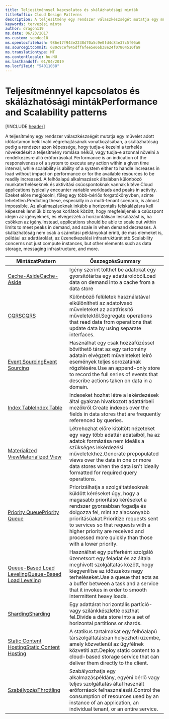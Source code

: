 ```yaml
---
title: Teljesítménnyel kapcsolatos és skálázhatósági minták
titleSuffix: Cloud Design Patterns
description: A teljesítmény egy rendszer válaszkészségét mutatja egy művelet adott időtartamon belül való végrehajtásának vonatkozásában, a skálázhatóság pedig a rendszer azon képessége, hogy tudja-e kezelni a terhelés növekedését a teljesítmény romlása nélkül, vagy tudja-e azonnal növelni a rendelkezésre álló erőforrásokat. A felhőalapú alkalmazások általában különböző munkaterheléseknek és aktivitási csúcspontoknak vannak kitéve. Ezeket előre megjósolni, főleg egy több-bérlős forgatókönyvben, szinte lehetetlen. Az alkalmazásoknak inkább a horizontális felskálázásra kell képesnek lenniük bizonyos korlátok között, hogy megfeleljenek a csúcspont idején az igényeknek, és elvégezzék a horizontálisan leskálázást is, ha csökken az igény. A skálázhatóság nem csak a számítási példányokat érinti, de más elemeket is, például az adattárolást, az üzenetkezelési infrastruktúrát stb.
keywords: tervezési minta
author: dragon119
ms.date: 06/23/2017
ms.custom: seodec18
ms.openlocfilehash: 986e17f943e2238d70a5c9e0fd4c84e37c5f06a6
ms.sourcegitcommit: 680c9cef945dff6fee5e66b38e24f07804510fa9
ms.translationtype: MT
ms.contentlocale: hu-HU
ms.lasthandoff: 01/04/2019
ms.locfileid: "54011038"
---
```

# <a name="performance-and-scalability-patterns"></a><span data-ttu-id="b723a-108">Teljesítménnyel kapcsolatos és skálázhatósági minták</span><span class="sxs-lookup"><span data-stu-id="b723a-108">Performance and Scalability patterns</span></span>

[!INCLUDE [header](../../_includes/header.md)]

<span data-ttu-id="b723a-109">A teljesítmény egy rendszer válaszkészségét mutatja egy művelet adott időtartamon belül való végrehajtásának vonatkozásában, a skálázhatóság pedig a rendszer azon képessége, hogy tudja-e kezelni a terhelés növekedését a teljesítmény romlása nélkül, vagy tudja-e azonnal növelni a rendelkezésre álló erőforrásokat.</span><span class="sxs-lookup"><span data-stu-id="b723a-109">Performance is an indication of the responsiveness of a system to execute any action within a given time interval, while scalability is ability of a system either to handle increases in load without impact on performance or for the available resources to be readily increased.</span></span> <span data-ttu-id="b723a-110">A felhőalapú alkalmazások általában különböző munkaterheléseknek és aktivitási csúcspontoknak vannak kitéve.</span><span class="sxs-lookup"><span data-stu-id="b723a-110">Cloud applications typically encounter variable workloads and peaks in activity.</span></span> <span data-ttu-id="b723a-111">Ezeket előre megjósolni, főleg egy több-bérlős forgatókönyvben, szinte lehetetlen.</span><span class="sxs-lookup"><span data-stu-id="b723a-111">Predicting these, especially in a multi-tenant scenario, is almost impossible.</span></span> <span data-ttu-id="b723a-112">Az alkalmazásoknak inkább a horizontális felskálázásra kell képesnek lenniük bizonyos korlátok között, hogy megfeleljenek a csúcspont idején az igényeknek, és elvégezzék a horizontálisan leskálázást is, ha csökken az igény.</span><span class="sxs-lookup"><span data-stu-id="b723a-112">Instead, applications should be able to scale out within limits to meet peaks in demand, and scale in when demand decreases.</span></span> <span data-ttu-id="b723a-113">A skálázhatóság nem csak a számítási példányokat érinti, de más elemeket is, például az adattárolást, az üzenetkezelési infrastruktúrát stb.</span><span class="sxs-lookup"><span data-stu-id="b723a-113">Scalability concerns not just compute instances, but other elements such as data storage, messaging infrastructure, and more.</span></span>

|                           <span data-ttu-id="b723a-114">Mintázat</span><span class="sxs-lookup"><span data-stu-id="b723a-114">Pattern</span></span>                            |                                                                        <span data-ttu-id="b723a-115">Összegzés</span><span class="sxs-lookup"><span data-stu-id="b723a-115">Summary</span></span>                                                                         |
|--------------------------------------------------------------|--------------------------------------------------------------------------------------------------------------------------------------------------------|
|               [<span data-ttu-id="b723a-116">Cache-Aside</span><span class="sxs-lookup"><span data-stu-id="b723a-116">Cache-Aside</span></span>](../cache-aside.md)               |                                                   <span data-ttu-id="b723a-117">Igény szerint tölthet be adatokat egy gyorsítótárba egy adattárolóból</span><span class="sxs-lookup"><span data-stu-id="b723a-117">Load data on demand into a cache from a data store</span></span>                                                   |
|                      [<span data-ttu-id="b723a-118">CQRS</span><span class="sxs-lookup"><span data-stu-id="b723a-118">CQRS</span></span>](../cqrs.md)                      |                           <span data-ttu-id="b723a-119">Különböző felületek használatával elkülönítheti az adatolvasó műveleteket az adatfrissítő műveletektől.</span><span class="sxs-lookup"><span data-stu-id="b723a-119">Segregate operations that read data from operations that update data by using separate interfaces.</span></span>                           |
|            [<span data-ttu-id="b723a-120">Event Sourcing</span><span class="sxs-lookup"><span data-stu-id="b723a-120">Event Sourcing</span></span>](../event-sourcing.md)            |                     <span data-ttu-id="b723a-121">Használhat egy csak hozzáfűzéssel bővíthető tárat az egy tartomány adatain elvégzett műveleteket leíró események teljes sorozatának rögzítésére.</span><span class="sxs-lookup"><span data-stu-id="b723a-121">Use an append-only store to record the full series of events that describe actions taken on data in a domain.</span></span>                      |
|               [<span data-ttu-id="b723a-122">Index Table</span><span class="sxs-lookup"><span data-stu-id="b723a-122">Index Table</span></span>](../index-table.md)               |                                <span data-ttu-id="b723a-123">Indexeket hozhat létre a lekérdezések által gyakran hivatkozott adattárbeli mezőkről.</span><span class="sxs-lookup"><span data-stu-id="b723a-123">Create indexes over the fields in data stores that are frequently referenced by queries.</span></span>                                |
|         [<span data-ttu-id="b723a-124">Materialized View</span><span class="sxs-lookup"><span data-stu-id="b723a-124">Materialized View</span></span>](../materialized-view.md)         |       <span data-ttu-id="b723a-125">Létrehozhat előre kitöltött nézeteket egy vagy több adattár adataiból, ha az adatok formázása nem ideális a szükséges lekérdezési műveletekhez.</span><span class="sxs-lookup"><span data-stu-id="b723a-125">Generate prepopulated views over the data in one or more data stores when the data isn't ideally formatted for required query operations.</span></span>        |
|            [<span data-ttu-id="b723a-126">Priority Queue</span><span class="sxs-lookup"><span data-stu-id="b723a-126">Priority Queue</span></span>](../priority-queue.md)            | <span data-ttu-id="b723a-127">Priorizálhatja a szolgáltatásoknak küldött kéréseket úgy, hogy a magasabb prioritású kéréseket a rendszer gyorsabban fogadja és dolgozza fel, mint az alacsonyabb prioritásúakat.</span><span class="sxs-lookup"><span data-stu-id="b723a-127">Prioritize requests sent to services so that requests with a higher priority are received and processed more quickly than those with a lower priority.</span></span> |
| [<span data-ttu-id="b723a-128">Queue-Based Load Leveling</span><span class="sxs-lookup"><span data-stu-id="b723a-128">Queue-Based Load Leveling</span></span>](../queue-based-load-leveling.md) |              <span data-ttu-id="b723a-129">Használhat egy pufferként szolgáló üzenetsort egy feladat és az általa meghívott szolgáltatás között, hogy kiegyenlítse az időszakos nagy terheléseket.</span><span class="sxs-lookup"><span data-stu-id="b723a-129">Use a queue that acts as a buffer between a task and a service that it invokes in order to smooth intermittent heavy loads.</span></span>               |
|                  [<span data-ttu-id="b723a-130">Sharding</span><span class="sxs-lookup"><span data-stu-id="b723a-130">Sharding</span></span>](../sharding.md)                  |                                           <span data-ttu-id="b723a-131">Egy adattárat horizontális partíció- vagy szilánkkészletté oszthat fel.</span><span class="sxs-lookup"><span data-stu-id="b723a-131">Divide a data store into a set of horizontal partitions or shards.</span></span>                                           |
|    [<span data-ttu-id="b723a-132">Static Content Hosting</span><span class="sxs-lookup"><span data-stu-id="b723a-132">Static Content Hosting</span></span>](../static-content-hosting.md)    |                          <span data-ttu-id="b723a-133">A statikus tartalmakat egy felhőalapú társzolgáltatásban helyezheti üzembe, amely közvetlenül az ügyfélnek közvetíti azt.</span><span class="sxs-lookup"><span data-stu-id="b723a-133">Deploy static content to a cloud-based storage service that can deliver them directly to the client.</span></span>                          |
|                [<span data-ttu-id="b723a-134">Szabályozás</span><span class="sxs-lookup"><span data-stu-id="b723a-134">Throttling</span></span>](../throttling.md)                |                <span data-ttu-id="b723a-135">Szabályozhatja egy alkalmazáspéldány, egyéni bérlő vagy teljes szolgáltatás által használt erőforrások felhasználását.</span><span class="sxs-lookup"><span data-stu-id="b723a-135">Control the consumption of resources used by an instance of an application, an individual tenant, or an entire service.</span></span>                 |
